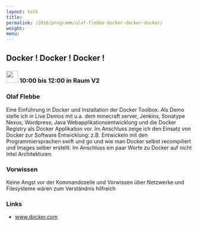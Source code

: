 ```yaml
---
layout: talk
title:
permalink: /2016/programm/olaf-flebbe-docker-docker-docker/
weight:
menu:
---
```

## Docker ! Docker ! Docker !

### <img height = "32" src="../../../images/talk.svg"> 10:00 bis 12:00 in Raum V2

### Olaf Flebbe

Eine Einführung in Docker und Installation der Docker Toolbox. Als Demo stelle ich in Live Demos mit u.a. dem minecraft server, Jenkins, Sonatype Nexus, Wordpress, Java Webapplikationsentwicklung und die Docker Registry als Docker Applikation vor. Im Anschluss zeige ich den Einsatz von Docker zur Software Entwicklung:  z.B. Entwickeln mit den Programmiersprachen swift und go und wie man Docker selbst recompiliert und Images selber erstellt.  Im Anschluss ein paar Worte zu Docker auf nicht Intel Architekturen.

### Vorwissen

Keine Angst vor der Kommandozeile und Vorwissen über Netzwerke und Filesysteme wären zum Verständnis hilfreich

### Links

- <a href="www.docker.com" target="_blank">www.docker.com</a>
